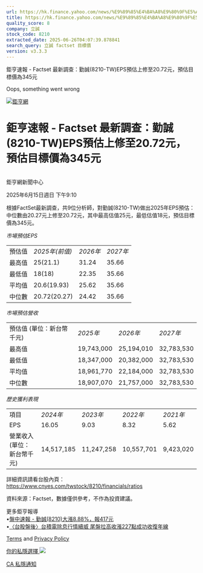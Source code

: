 ```yaml
---
url: https://hk.finance.yahoo.com/news/%E9%89%85%E4%BA%A8%E9%80%9F%E5%A0%B1-factset-%E6%9C%80%E6%96%B0%E8%AA%BF%E6%9F%A5-%E5%8B%A4%E8%AA%A0-8210-041025132.html
title: https://hk.finance.yahoo.com/news/%E9%89%85%E4%BA%A8%E9%80%9F%E5%A0%B1-factset-%E6%9C%80%E6%96%B0%E8
quality_score: 8
company: 立誠
stock_code: 8210
extracted_date: 2025-06-26T04:07:39.878841
search_query: 立誠 factset 目標價
version: v3.3.3
---
```


鉅亨速報 - Factset 最新調查：勤誠(8210-TW)EPS預估上修至20.72元，預估目標價為345元 


Oops, something went wrong

 

[![鉅亨網](https://s.yimg.com/ny/api/res/1.2/UM5hrThmhlnSiBO4o4qlLg--/YXBwaWQ9aGlnaGxhbmRlcjt3PTE0NjtoPTQ4O2NmPXdlYnA-/https://s.yimg.com/os/creatr-uploaded-images/2020-01/147c7630-36ab-11ea-ae7c-5ee7a0016555)](http://www.cnyes.com/ "鉅亨網")

# 鉅亨速報 - Factset 最新調查：勤誠(8210-TW)EPS預估上修至20.72元，預估目標價為345元

![](data:image/gif;base64,R0lGODlhAQABAIAAAAAAAP///ywAAAAAAQABAAACAUwAOw==)

鉅亨網新聞中心

2025年6月15日週日 下午9:10

根據FactSet最新調查，共9位分析師，對勤誠(8210-TW)做出2025年EPS預估：中位數由20.27元上修至20.72元，其中最高估值25元，最低估值18元，預估目標價為345元。

*市場預估EPS*

|  |  |  |  |
| --- | --- | --- | --- |
| 預估值 | *2025年(前值)* | *2026年* | *2027年* |
| 最高值 | 25(21.1) | 31.24 | 35.66 |
| 最低值 | 18(18) | 22.35 | 35.66 |
| 平均值 | 20.6(19.93) | 25.62 | 35.66 |
| 中位數 | 20.72(20.27) | 24.42 | 35.66 |

*市場預估營收*

|  |  |  |  |
| --- | --- | --- | --- |
| 預估值 (單位：新台幣千元) | *2025年* | *2026年* | *2027年* |
| 最高值 | 19,743,000 | 25,194,010 | 32,783,530 |
| 最低值 | 18,347,000 | 20,382,000 | 32,783,530 |
| 平均值 | 18,961,770 | 22,184,000 | 32,783,530 |
| 中位數 | 18,907,070 | 21,757,000 | 32,783,530 |

*歷史獲利表現*

|  |  |  |  |  |
| --- | --- | --- | --- | --- |
| 項目 | *2024年* | *2023年* | *2022年* | *2021年* |
| EPS | 16.05 | 9.03 | 8.32 | 5.62 |
| 營業收入 (單位：新台幣千元) | 14,517,185 | 11,247,258 | 10,557,701 | 9,423,020 |

詳細資訊請看台股內頁：  
<https://www.cnyes.com/twstock/8210/financials/ratios>

資料來源：Factset，數據僅供參考，不作為投資建議。

更多鉅亨報導  
•[盤中速報 - 勤誠(8210)大漲8.88%，報417元](https://news.cnyes.com/news/id/6023888?utm_source=yahoo&utm_medium=RSS&utm_campaign=relate)  
•[〈台股盤後〉台積電除息行情續威 尾盤拉高收漲227點成功收復年線](https://news.cnyes.com/news/id/6018138?utm_source=yahoo&utm_medium=RSS&utm_campaign=relate)

[Terms](https://guce.yahoo.com/terms?locale=zh-Hant-HK)  and [Privacy Policy](https://guce.yahoo.com/privacy-policy?locale=zh-Hant-HK)

[你的私隱選擇 ![](https://s.yimg.com/dv/static/siteApp/img/privacy-choice-control.png)](https://guce.yahoo.com/state-controls?locale=zh-Hant-HK&state=CA)

[CA 私隱通知](https://guce.yahoo.com/ca-notice?locale=zh-Hant-HK)